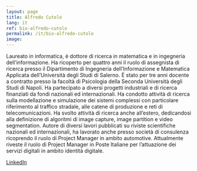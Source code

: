 ```yaml
---
layout: page
title: Alfredo Cutolo
lang: it
ref: bio-alfredo-cutolo
permalink: /it/bio-alfredo-cutolo
image:
---
```


Laureato in informatica, è dottore di ricerca in matematica e in ingegneria dell’informazione. Ha ricoperto per quattro anni il ruolo di assegnista di ricerca presso il Dipartimento di Ingegneria dell’Informazione e Matematica Applicata dell’Università degli Studi di Salerno. È stato per tre anni docente a contratto presso la facoltà di Psicologia della Seconda Università degli Studi di Napoli. Ha partecipato a diversi progetti industriali e di ricerca finanziati da fondi nazionali ed internazionali. Ha condotto attività di ricerca sulla modellazione e simulazione dei sistemi complessi con particolare riferimento al traffico stradale, alle catene di produzione e reti di telecomunicazioni. Ha svolto attività di ricerca anche all’estero, dedicandosi alla definizione di algoritmi di image capture, image partition e video segmentation. Autore di diversi lavori pubblicati su riviste scientifiche nazionali ed internazionali, ha lavorato anche presso società di consulenza ricoprendo il ruolo di Project Manager in ambito automotive. Attualmente riveste il ruolo di Project Manager in Poste Italiane per l’attuazione dei servizi digitali in ambito identità digitale.

[LinkedIn](https://www.linkedin.com/in/alfredo-cutolo-7b288953/)
